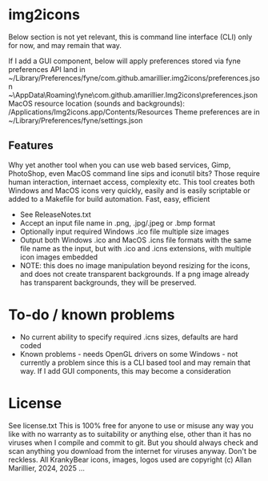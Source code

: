 # img2icons
Below section is not yet relevant, this is command line interface (CLI)
only for now, and may remain that way.

If I add a GUI component, below will apply
preferences stored via fyne preferences API land in
~/Library/Preferences/fyne/com.github.amarillier.img2icons/preferences.json
~\AppData\Roaming\fyne\com.github.amarillier.Img2icons\preferences.json
MacOS resource location (sounds and backgrounds): /Applications/Img2icons.app/Contents/Resources
Theme preferences are in ~/Library/Preferences/fyne/settings.json


## Features
Why yet another tool when you can use web based services, Gimp, PhotoShop, 
    even MacOS command line sips and iconutil bits? Those require human
    interaction, internaet access, complexity etc.
This tool creates both Windows and MacOS icons very quickly, easily and
    is easily scriptable or added to a Makefile for build automation.
    Fast, easy, efficient

* See ReleaseNotes.txt
* Accept an input file name in .png, .jpg/.jpeg or .bmp format
* Optionally input required Windows .ico file multiple size images
* Output both Windows .ico and MacOS .icns file formats with the same file
    name as the input, but with .ico and .icns extensions, with multiple
    icon images embedded
* NOTE: this does no image manipulation beyond resizing for the icons, and
    does not create transparent backgrounds. If a png image already has
    transparent backgrounds, they will be preserved.

# To-do / known problems
- No current ability to specify required .icns sizes, defaults are hard coded
- Known problems - needs OpenGL drivers on some Windows - not currently a problem
    since this is a CLI based tool and may remain that way. If I add GUI
    components, this may become a consideration


# License
See license.txt
This is 100% free for anyone to use or misuse any way you like with no warranty as
to suitability or anything else, other than it has no viruses when I compile and
commit to git. But you should always check and scan anything you download from the
internet for viruses anyway. Don't be reckless.
All KrankyBear icons, images, logos used are copyright (c) Allan Marillier, 2024, 2025 ...
